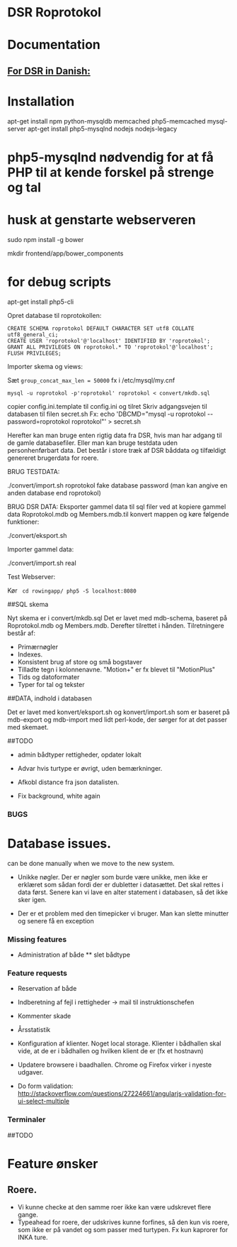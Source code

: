 # DSR Roprotokol

# Documentation

## [For DSR in Danish:](http://htmlpreview.github.io/?https://github.com/elgaard/DSR-roprotokol/blob/master/documentation/DSR.html)

# Installation

apt-get install npm python-mysqldb memcached php5-memcached mysql-server
apt-get install php5-mysqlnd nodejs nodejs-legacy
  # php5-mysqlnd nødvendig for at få PHP til at kende forskel på strenge og tal
  # husk at genstarte webserveren

sudo npm install -g bower


mkdir frontend/app/bower_components

# for debug scripts
apt-get install php5-cli

Opret database til roprotokollen:

    CREATE SCHEMA roprotokol DEFAULT CHARACTER SET utf8 COLLATE utf8_general_ci;
    CREATE USER 'roprotokol'@'localhost' IDENTIFIED BY 'roprotokol';
    GRANT ALL PRIVILEGES ON roprotokol.* TO 'roprotokol'@'localhost';
    FLUSH PRIVILEGES;

Importer skema og views:

Sæt <code>group_concat_max_len = 50000</code> fx i /etc/mysql/my.cnf

    mysql -u roprotokol -p'roprotokol' roprotokol < convert/mkdb.sql

  copier config.ini.template til config.ini og tilret
Skriv adgangsvejen til databasen til filen secret.sh
Fx:
  echo 'DBCMD="mysql -u roprotokol --password=roprotokol roprotokol"' >  secret.sh


Herefter kan man bruge enten rigtig data fra DSR, hvis man har adgang til de gamle databasefiler. Eller man kan bruge testdata uden personhenførbart data. Det består i store træk af DSR båddata og tilfældigt genereret brugerdata for roere.


BRUG TESTDATA:

./convert/import.sh roprotokol fake database password
(man kan angive en anden database end roprotokol)


BRUG DSR DATA:
Eksporter gammel data til sql filer ved at kopiere gammel data Roprotokol.mdb og Members.mdb.til konvert mappen og køre følgende funktioner:

   ./convert/eksport.sh

Importer gammel data:

   ./convert/import.sh real

Test Webserver:

Kør
<code>
   cd rowingapp/
   php5 -S localhost:8080
</code>


##SQL skema

Nyt skema er i convert/mkdb.sql
Det er lavet med mdb-schema, baseret på Roprotokol.mdb og Members.mdb. Derefter tilrettet i hånden. Tilretningere består af:

* Primærnøgler 
* Indexes. 
* Konsistent brug af store og små bogstaver
* Tilladte tegn i kolonnenavne. "Motion+" er fx blevet til "MotionPlus"	     	  
* Tids og datoformater
* Typer for tal og tekster


##DATA, indhold i databasen

Det er lavet med konvert/eksport.sh og konvert/import.sh som er baseret på mdb-export og mdb-import med lidt perl-kode, der sørger for at det passer med skemaet.


##TODO
* admin bådtyper rettigheder, opdater lokalt
* Advar hvis turtype er øvrigt, uden bemærkninger.

* Afkobl distance fra json datalisten.

* Fix background, white again

### BUGS

# Database issues.

can be done manually when we move to the new system.

* Unikke nøgler. Der er nøgler som burde være unikke, men ikke er erklæret som sådan fordi der er dubletter i datasættet. Det skal rettes i data først.
Senere kan vi lave en alter statement i databasen, så det ikke sker igen.

* Der er et problem med den timepicker vi bruger. Man kan slette minutter og senere få en exception

### Missing features

* Administration af både
  ** slet bådtype


### Feature requests

* Reservation af både
* Indberetning af fejl i rettigheder -> mail til instruktionschefen

* Kommenter skade


* Årsstatistik
* Konfiguration af klienter. Noget local storage. Klienter i bådhallen skal vide, at de er i bådhallen og hvilken klient de er (fx et hostnavn)
* Updatere browsere i baadhallen. Chrome og Firefox virker i nyeste udgaver.
* Do form validation: http://stackoverflow.com/questions/27224661/angularjs-validation-for-ui-select-multiple

### Terminaler

##TODO

# Feature ønsker

## Roere.

* Vi kunne checke at den samme roer ikke kan være udskrevet flere gange.
* Typeahead for roere, der udskrives kunne forfines, så den kun vis roere, som ikke er på vandet og som passer med turtypen. Fx kun kaprorer for INKA ture.
